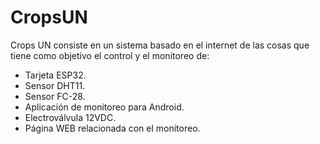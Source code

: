 # CropsUN
Crops  UN consiste en un sistema basado en  el internet de las  cosas   que tiene   como  objetivo  el   control  y el monitoreo de:  
- Tarjeta ESP32.
- Sensor DHT11. 
- Sensor FC-28.
- Aplicación de monitoreo para Android. 
- Electroválvula 12VDC. 
- Página WEB relacionada con el monitoreo.  

